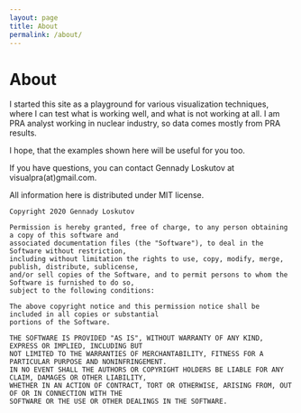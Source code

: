 ```yaml
---
layout: page
title: About
permalink: /about/
---
```

# About

I started this site as a playground for various visualization techniques, where I can test what is working well, and what is not working at all. I am PRA analyst working in nuclear industry, so data comes mostly from PRA results.

I hope, that the examples shown here will be useful for you too. 

If you have questions, you can contact Gennady Loskutov at visualpra(at)gmail.com.

All information here is distributed under MIT license.
```
Copyright 2020 Gennady Loskutov

Permission is hereby granted, free of charge, to any person obtaining a copy of this software and 
associated documentation files (the "Software"), to deal in the Software without restriction, 
including without limitation the rights to use, copy, modify, merge, publish, distribute, sublicense, 
and/or sell copies of the Software, and to permit persons to whom the Software is furnished to do so, 
subject to the following conditions:

The above copyright notice and this permission notice shall be included in all copies or substantial 
portions of the Software.

THE SOFTWARE IS PROVIDED "AS IS", WITHOUT WARRANTY OF ANY KIND, EXPRESS OR IMPLIED, INCLUDING BUT 
NOT LIMITED TO THE WARRANTIES OF MERCHANTABILITY, FITNESS FOR A PARTICULAR PURPOSE AND NONINFRINGEMENT. 
IN NO EVENT SHALL THE AUTHORS OR COPYRIGHT HOLDERS BE LIABLE FOR ANY CLAIM, DAMAGES OR OTHER LIABILITY, 
WHETHER IN AN ACTION OF CONTRACT, TORT OR OTHERWISE, ARISING FROM, OUT OF OR IN CONNECTION WITH THE 
SOFTWARE OR THE USE OR OTHER DEALINGS IN THE SOFTWARE.
```
